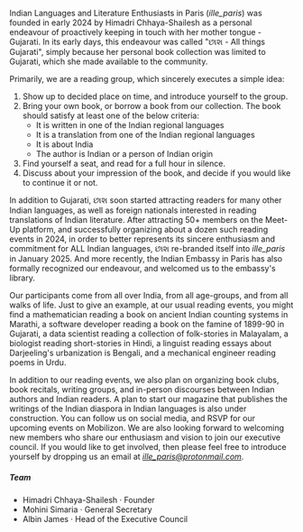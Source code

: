 Indian Languages and Literature Enthusiasts in Paris (*ille_paris*) was founded in early 2024 by Himadri Chhaya-Shailesh as a personal endeavour of proactively keeping in touch with her mother tongue - Gujarati. In its early days, this endeavour was called "છાશ - All things Gujarati", simply because her personal book collection was limited to Gujarati, which she made available to the community.

Primarily, we are a reading group, which sincerely executes a simple idea: 
1. Show up to decided place on time, and introduce yourself to the group. 
2. Bring your own book, or borrow a book from our collection. The book should satisfy at least one of the below criteria:
    - It is written in one of the Indian regional languages
    - It is a translation from one of the Indian regional languages
    - It is about India
    - The author is Indian or a person of Indian origin
3. Find yourself a seat, and read for a full hour in silence. 
4. Discuss about your impression of the book, and decide if you would like to continue it or not. 

In addition to Gujarati, છાશ soon started attracting readers for many other Indian languages, as well as foreign nationals interested in reading translations of Indian literature. After attracting 50+ members on the Meet-Up platform, and successfully organizing about a dozen such reading events in 2024, in order to better represents its sincere enthusiasm and commitment for ALL Indian languages, છાશ re-branded itself into *ille_paris* in January 2025. And more recently, the Indian Embassy in Paris has also formally recognized our endeavour, and welcomed us to the embassy's library.

Our participants come from all over India, from all age-groups, and from all walks of life. Just to give an example, at our usual reading events, you might find a mathematician reading a book on ancient Indian counting systems in Marathi, a software developer reading a book on the famine of 1899-90 in Gujarati, a data scientist reading a collection of folk-stories in Malayalam, a biologist reading short-stories in Hindi, a linguist reading essays about Darjeeling's urbanization is Bengali, and a mechanical engineer reading poems in Urdu. 

In addition to our reading events, we also plan on organizing book clubs, book recitals, writing groups, and in-person discourses between Indian authors and Indian readers. A plan to start our magazine that publishes the writings of the Indian diaspora in Indian languages is also under construction. You can follow us on social media, and RSVP for our upcoming events on Mobilizon. We are also looking forward to welcoming new members who share our enthusiasm and vision to join our executive council. If you would like to get involved, then please feel free to introduce yourself by dropping us an email at *ille_paris@protonmail.com*.

##### Team

- Himadri Chhaya-Shailesh · Founder
- Mohini Simaria · General Secretary
- Albin James · Head of the Executive Council